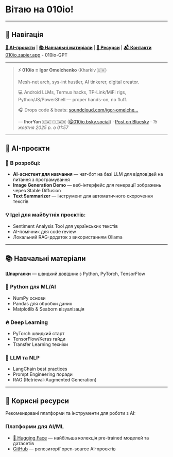 # Вітаю на 010io!
---
## 📑 Навігація
**[🤖 AI-проєкти](#-ai-проєкти)** | **[📚 Навчальні матеріали](#-навчальні-матеріали)** | **[🔗 Ресурси](#-корисні-ресурси)** | **[📬 Контакти](#-контакти--соціальні-мережі)** 
[010io.zapier.app](https://010io.zapier.app/)  - 010io-GPT

---

> **⚡️ 010io = Igor Omelchenko** (Kharkiv 🇺🇦)
> 
> Mesh-net arch, sys-int hustler, AI tinkerer, digital creator.
> 
> 💻 Android LLMs, Termux hacks, TP-Link/MiFi rigs, Python/JS/PowerShell — proper hands-on, no fluff.
> 
> 🎧 Drops code & beats: [soundcloud.com/igor-omelche...](https://soundcloud.com/igor-omelchenko)
> 
> — **IhorYan** 🇺🇦🇮🇱🇦🇲 ([@010io.bsky.social](https://bsky.app/profile/did:plc:lacbc2nuvnxryq3zc5j5cmxw)) · [Post on Bluesky](https://bsky.app/profile/did:plc:lacbc2nuvnxryq3zc5j5cmxw/post/3m36tc57ryk2j) · *15 жовтня 2025 р. о 01:57*

---

## 🤖 AI-проєкти
### 🚧 В розробці:
- **AI-асистент для навчання** — чат-бот на базі LLM для відповідей на питання з програмування
- **Image Generation Demo** — веб-інтерфейс для генерації зображень через Stable Diffusion
- **Text Summarizer** — інструмент для автоматичного скорочення текстів
### 💡 Ідеї для майбутніх проєктів:
- Sentiment Analysis Tool для українських текстів
- AI-помічник для code review
- Локальний RAG-додаток з використанням Ollama

---

## 📚 Навчальні матеріали
**Шпаргалки** — швидкий довідник з Python, PyTorch, TensorFlow
### 🐍 Python для ML/AI
- NumPy основи
- Pandas для обробки даних
- Matplotlib & Seaborn візуалізація
### 🔥 Deep Learning
- PyTorch швидкий старт
- TensorFlow/Keras гайди
- Transfer Learning техніки
### 🤖 LLM та NLP
- LangChain best practices
- Prompt Engineering поради
- RAG (Retrieval-Augmented Generation)

---

## 🔗 Корисні ресурси
Рекомендовані платформи та інструменти для роботи з AI:
### Платформи для AI/ML
- [🤗 Hugging Face](https://huggingface.co/) — найбільша колекція pre-trained моделей та датасетів
- [GitHub](https://github.com/) — репозиторії open-source AI-проєктів

